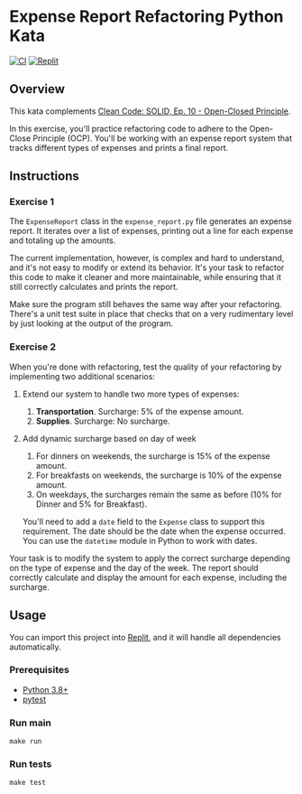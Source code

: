 # Expense Report Refactoring Python Kata

[![CI](https://github.com/Coding-Cuddles/expense-report-refactoring-python-kata/actions/workflows/main.yml/badge.svg)](https://github.com/Coding-Cuddles/expense-report-refactoring-python-kata/actions/workflows/main.yml)
[![Replit](https://replit.com/badge?caption=Try%20with%20Replit&variant=small)](https://replit.com/new/github/Coding-Cuddles/expense-report-refactoring-python-kata)

## Overview

This kata complements [Clean Code: SOLID, Ep. 10 - Open-Closed Principle](https://cleancoders.com/episode/clean-code-episode-10).

In this exercise, you'll practice refactoring code to adhere to the Open-Close
Principle (OCP). You'll be working with an expense report system that tracks
different types of expenses and prints a final report.

## Instructions

### Exercise 1

The `ExpenseReport` class in the `expense_report.py` file generates an expense
report. It iterates over a list of expenses, printing out a line for each
expense and totaling up the amounts.

The current implementation, however, is complex and hard to understand, and
it's not easy to modify or extend its behavior. It's your task to refactor this
code to make it cleaner and more maintainable, while ensuring that it still
correctly calculates and prints the report.

Make sure the program still behaves the same way after your refactoring.
There's a unit test suite in place that checks that on a very rudimentary level
by just looking at the output of the program.

### Exercise 2

When you're done with refactoring, test the quality of your refactoring by
implementing two additional scenarios:

1. Extend our system to handle two more types of expenses:

    1. **Transportation**. Surcharge: 5% of the expense amount.
    2. **Supplies**. Surcharge: No surcharge.

2. Add dynamic surcharge based on day of week

    1. For dinners on weekends, the surcharge is 15% of the expense amount.
    2. For breakfasts on weekends, the surcharge is 10% of the expense amount.
    3. On weekdays, the surcharges remain the same as before (10% for Dinner
       and 5% for Breakfast).

    You'll need to add a `date` field to the `Expense` class to support this
    requirement. The date should be the date when the expense occurred. You can
    use the `datetime` module in Python to work with dates.

Your task is to modify the system to apply the correct surcharge depending on
the type of expense and the day of the week. The report should correctly
calculate and display the amount for each expense, including the surcharge.

## Usage

You can import this project into [Replit](https://replit.com), and it will
handle all dependencies automatically.

### Prerequisites

* [Python 3.8+](https://www.python.org/)
* [pytest](https://pytest.org)

### Run main

```console
make run
```

### Run tests

```console
make test
```
